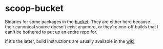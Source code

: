 # scoop-bucket

Binaries for some packages in the [bucket](https://github.com/beerpiss/scoop-bucket). 
They are either here because their canonical source doesn't exist anymore, or they're 
one-off builds that I can't be bothered to put up an entire repo for.

If it's the latter, build instructions are usually available in the [wiki](https://github.com/beerpiss/scoop-bucket/wiki).
